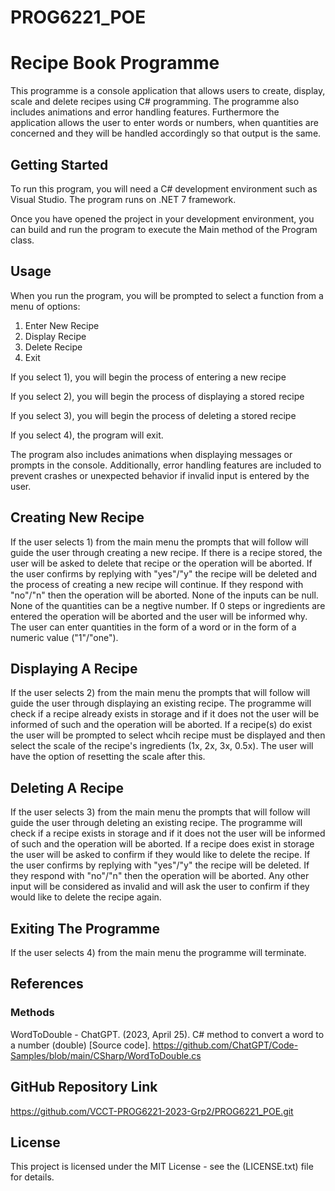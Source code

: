 # PROG6221_POE
# Recipe Book Programme

This programme is a console application that allows users to create, display, scale and delete recipes using C# programming. The programme also includes animations and error handling features. Furthermore the application allows the user to enter words or numbers, when quantities are concerned and they will be handled accordingly so that output is the same.

## Getting Started

To run this program, you will need a C# development environment such as Visual Studio. The program runs on .NET 7 framework.

Once you have opened the project in your development environment, you can build and run the program to execute the Main method of the Program class.

## Usage

When you run the program, you will be prompted to select a function from a menu of options:
1) Enter New Recipe
2) Display Recipe
3) Delete Recipe
4) Exit

If you select 1), you will begin the process of entering a new recipe

If you select 2), you will begin the process of displaying a stored recipe

If you select 3), you will begin the process of deleting a stored recipe

If you select 4), the program will exit.

The program also includes animations when displaying messages or prompts in the console. Additionally, error handling features are included to prevent crashes or unexpected behavior if invalid input is entered by the user.

## Creating New Recipe
If the user selects 1) from the main menu the prompts that will follow will guide the user through creating a new recipe. If there is a recipe stored, the user will be asked to delete that recipe or the operation will be aborted. If the user confirms by replying with "yes"/"y" the recipe will be deleted and the process of creating a new recipe will continue. If they respond with "no"/"n" then the operation will be aborted. None of the inputs can be null. None of the quantities can be a negtive number. If 0 steps or ingredients are entered the operation will be aborted and the user will be informed why. The user can enter quantities in the form of a word or in the form of a numeric value ("1"/"one").

## Displaying A Recipe
If the user selects 2) from the main menu the prompts that will follow will guide the user through displaying an existing recipe. The programme will check if a recipe already exists in storage and if it does not the user will be informed of such and the operation will be aborted. If a recipe(s) do exist the user will be prompted to select whcih recipe must be displayed and then select the scale of the recipe's ingredients (1x, 2x, 3x, 0.5x). The user will have the option of resetting the scale after this.

## Deleting A Recipe
If the user selects 3) from the main menu the prompts that will follow will guide the user through deleting an existing recipe. The programme will check if a recipe exists in storage and if it does not the user will be informed of such and the operation will be aborted. If a recipe does exist in storage the user will be asked to confirm if they would like to delete the recipe. If the user confirms by replying with "yes"/"y" the recipe will be deleted. If they respond with "no"/"n" then the operation will be aborted. Any other input will be considered as invalid and will ask the user to confirm if they would like to delete the recipe again.

## Exiting The Programme
If the user selects 4) from the main menu the programme will terminate.

## References
### Methods
WordToDouble - ChatGPT. (2023, April 25). C# method to convert a word to a number (double) [Source code]. https://github.com/ChatGPT/Code-Samples/blob/main/CSharp/WordToDouble.cs

## GitHub Repository Link
https://github.com/VCCT-PROG6221-2023-Grp2/PROG6221_POE.git

## License

This project is licensed under the MIT License - see the (LICENSE.txt) file for details.
